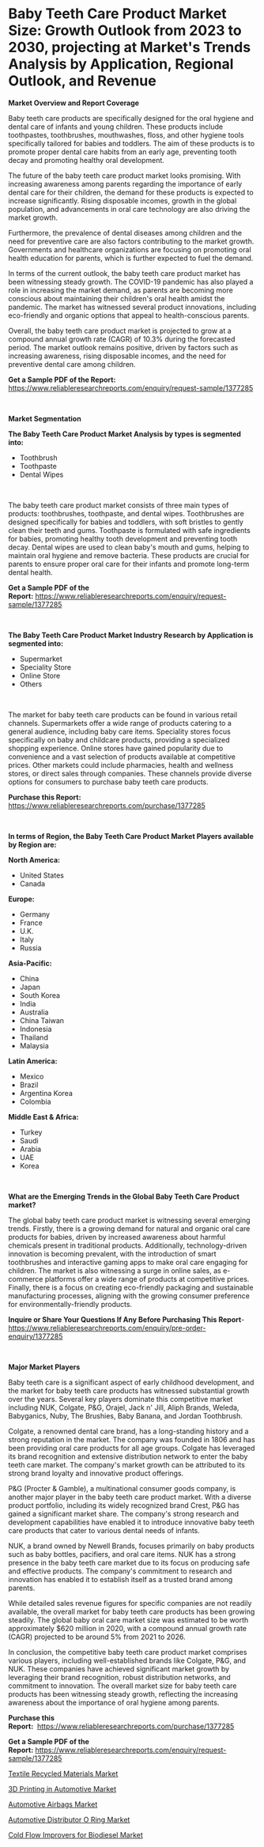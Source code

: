 <p><h1>Baby Teeth Care Product Market Size: Growth Outlook from 2023 to 2030, projecting at Market's Trends Analysis by Application, Regional Outlook, and Revenue</h1></p><p><strong>Market Overview and Report Coverage</strong></p>
<p><p>Baby teeth care products are specifically designed for the oral hygiene and dental care of infants and young children. These products include toothpastes, toothbrushes, mouthwashes, floss, and other hygiene tools specifically tailored for babies and toddlers. The aim of these products is to promote proper dental care habits from an early age, preventing tooth decay and promoting healthy oral development.</p><p>The future of the baby teeth care product market looks promising. With increasing awareness among parents regarding the importance of early dental care for their children, the demand for these products is expected to increase significantly. Rising disposable incomes, growth in the global population, and advancements in oral care technology are also driving the market growth.</p><p>Furthermore, the prevalence of dental diseases among children and the need for preventive care are also factors contributing to the market growth. Governments and healthcare organizations are focusing on promoting oral health education for parents, which is further expected to fuel the demand.</p><p>In terms of the current outlook, the baby teeth care product market has been witnessing steady growth. The COVID-19 pandemic has also played a role in increasing the market demand, as parents are becoming more conscious about maintaining their children's oral health amidst the pandemic. The market has witnessed several product innovations, including eco-friendly and organic options that appeal to health-conscious parents.</p><p>Overall, the baby teeth care product market is projected to grow at a compound annual growth rate (CAGR) of 10.3% during the forecasted period. The market outlook remains positive, driven by factors such as increasing awareness, rising disposable incomes, and the need for preventive dental care among children.</p></p>
<p><strong>Get a Sample PDF of the Report:</strong> <a href="https://www.reliableresearchreports.com/enquiry/request-sample/1377285">https://www.reliableresearchreports.com/enquiry/request-sample/1377285</a></p>
<p>&nbsp;</p>
<p><strong>Market Segmentation</strong></p>
<p><strong>The Baby Teeth Care Product Market Analysis by types is segmented into:</strong></p>
<p><ul><li>Toothbrush</li><li>Toothpaste</li><li>Dental Wipes</li></ul></p>
<p>&nbsp;</p>
<p><p>The baby teeth care product market consists of three main types of products: toothbrushes, toothpaste, and dental wipes. Toothbrushes are designed specifically for babies and toddlers, with soft bristles to gently clean their teeth and gums. Toothpaste is formulated with safe ingredients for babies, promoting healthy tooth development and preventing tooth decay. Dental wipes are used to clean baby's mouth and gums, helping to maintain oral hygiene and remove bacteria. These products are crucial for parents to ensure proper oral care for their infants and promote long-term dental health.</p></p>
<p><strong>Get a Sample PDF of the Report:</strong>&nbsp;<a href="https://www.reliableresearchreports.com/enquiry/request-sample/1377285">https://www.reliableresearchreports.com/enquiry/request-sample/1377285</a></p>
<p>&nbsp;</p>
<p><strong>The Baby Teeth Care Product Market Industry Research by Application is segmented into:</strong></p>
<p><ul><li>Supermarket</li><li>Speciality Store</li><li>Online Store</li><li>Others</li></ul></p>
<p>&nbsp;</p>
<p><p>The market for baby teeth care products can be found in various retail channels. Supermarkets offer a wide range of products catering to a general audience, including baby care items. Speciality stores focus specifically on baby and childcare products, providing a specialized shopping experience. Online stores have gained popularity due to convenience and a vast selection of products available at competitive prices. Other markets could include pharmacies, health and wellness stores, or direct sales through companies. These channels provide diverse options for consumers to purchase baby teeth care products.</p></p>
<p><strong>Purchase this Report:</strong>&nbsp; <a href="https://www.reliableresearchreports.com/purchase/1377285">https://www.reliableresearchreports.com/purchase/1377285</a></p>
<p>&nbsp;</p>
<p><strong>In terms of Region, the Baby Teeth Care Product Market Players available by Region are:</strong></p>
<p>
    <p> <strong> North America: </strong>
        <ul>
            <li>United States</li>
            <li>Canada</li>
        </ul>
        </p> 
    <p> <strong> Europe: </strong>
        <ul>
            <li>Germany</li>
            <li>France</li>
            <li>U.K.</li>
            <li>Italy</li>
            <li>Russia</li>
        </ul>
        </p> 
    <p> <strong> Asia-Pacific: </strong>
        <ul>
            <li>China</li>
            <li>Japan</li>
            <li>South Korea</li>
            <li>India</li>
            <li>Australia</li>
            <li>China Taiwan</li>
            <li>Indonesia</li>
            <li>Thailand</li>
            <li>Malaysia</li>
        </ul>
        </p> 
    <p> <strong> Latin America: </strong>
        <ul>
            <li>Mexico</li>
            <li>Brazil</li>
            <li>Argentina Korea</li>
            <li>Colombia</li>
        </ul>
        </p> 
    <p> <strong> Middle East & Africa: </strong>
        <ul>
            <li>Turkey</li>
            <li>Saudi</li>
            <li>Arabia</li>
            <li>UAE</li>
            <li>Korea</li>
        </ul>
    </p>
    </p>
<p>&nbsp;</p>
<p><strong>What are the Emerging Trends in the Global Baby Teeth Care Product market?</strong></p>
<p><p>The global baby teeth care product market is witnessing several emerging trends. Firstly, there is a growing demand for natural and organic oral care products for babies, driven by increased awareness about harmful chemicals present in traditional products. Additionally, technology-driven innovation is becoming prevalent, with the introduction of smart toothbrushes and interactive gaming apps to make oral care engaging for children. The market is also witnessing a surge in online sales, as e-commerce platforms offer a wide range of products at competitive prices. Finally, there is a focus on creating eco-friendly packaging and sustainable manufacturing processes, aligning with the growing consumer preference for environmentally-friendly products.</p></p>
<p><strong>Inquire or Share Your Questions If Any Before Purchasing This Report</strong>- <a href="https://www.reliableresearchreports.com/enquiry/pre-order-enquiry/1377285">https://www.reliableresearchreports.com/enquiry/pre-order-enquiry/1377285</a></p>
<p>&nbsp;</p>
<p><strong>Major Market Players</strong></p>
<p><p>Baby teeth care is a significant aspect of early childhood development, and the market for baby teeth care products has witnessed substantial growth over the years. Several key players dominate this competitive market including NUK, Colgate, P&G, Orajel, Jack n' Jill, Aliph Brands, Weleda, Babyganics, Nuby, The Brushies, Baby Banana, and Jordan Toothbrush.</p><p>Colgate, a renowned dental care brand, has a long-standing history and a strong reputation in the market. The company was founded in 1806 and has been providing oral care products for all age groups. Colgate has leveraged its brand recognition and extensive distribution network to enter the baby teeth care market. The company's market growth can be attributed to its strong brand loyalty and innovative product offerings.</p><p>P&G (Procter & Gamble), a multinational consumer goods company, is another major player in the baby teeth care product market. With a diverse product portfolio, including its widely recognized brand Crest, P&G has gained a significant market share. The company's strong research and development capabilities have enabled it to introduce innovative baby teeth care products that cater to various dental needs of infants.</p><p>NUK, a brand owned by Newell Brands, focuses primarily on baby products such as baby bottles, pacifiers, and oral care items. NUK has a strong presence in the baby teeth care market due to its focus on producing safe and effective products. The company's commitment to research and innovation has enabled it to establish itself as a trusted brand among parents.</p><p>While detailed sales revenue figures for specific companies are not readily available, the overall market for baby teeth care products has been growing steadily. The global baby oral care market size was estimated to be worth approximately $620 million in 2020, with a compound annual growth rate (CAGR) projected to be around 5% from 2021 to 2026.</p><p>In conclusion, the competitive baby teeth care product market comprises various players, including well-established brands like Colgate, P&G, and NUK. These companies have achieved significant market growth by leveraging their brand recognition, robust distribution networks, and commitment to innovation. The overall market size for baby teeth care products has been witnessing steady growth, reflecting the increasing awareness about the importance of oral hygiene among parents.</p></p>
<p><strong>Purchase this Report:</strong>&nbsp;&nbsp;<a href="https://www.reliableresearchreports.com/purchase/1377285">https://www.reliableresearchreports.com/purchase/1377285</a></p>
<p></p>
<p><strong>Get a Sample PDF of the Report:</strong>&nbsp;<a href="https://www.reliableresearchreports.com/enquiry/request-sample/1377285">https://www.reliableresearchreports.com/enquiry/request-sample/1377285</a></p>
<p><p><a href="https://www.linkedin.com/pulse/textile-recycled-materials-market-size-growth-forecast-from-m4kwe/">Textile Recycled Materials Market</a></p><p><a href="https://medium.com/@seanhunt765/3d-printing-in-automotive-nbsp-market-focuses-on-market-share-size-and-projected-forecast-till-8f6eeb394718">3D Printing in Automotive Market</a></p><p><a href="https://medium.com/@waltercruz6g/automotive-airbags-market-report-reveals-the-latest-trends-and-growth-opportunities-of-this-market-2adebcb1e8f2">Automotive Airbags Market</a></p><p><a href="https://github.com/JameTravis/Market-Research-Report-List-2/blob/main/automotive-distributor-o-ring-market.md">Automotive Distributor O Ring Market</a></p><p><a href="https://www.linkedin.com/pulse/cold-flow-improvers-biodiesel-market-challenges-opportunities-fhbue/">Cold Flow Improvers for Biodiesel Market</a></p></p>